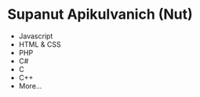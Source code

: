# Supanut Apikulvanich (Nut)

  * Javascript
  * HTML & CSS
  * PHP
  * C#
  * C
  * C++
  * More...
